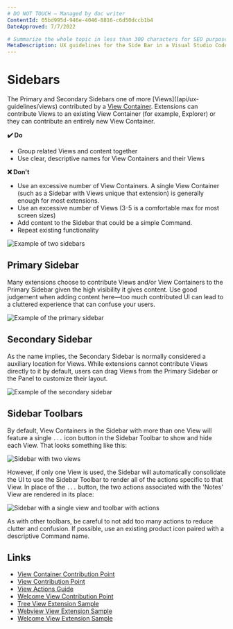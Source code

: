 ```yaml
---
# DO NOT TOUCH — Managed by doc writer
ContentId: 05bd995d-946e-4046-8816-c6d50dccb1b4
DateApproved: 7/7/2022

# Summarize the whole topic in less than 300 characters for SEO purpose
MetaDescription: UX guidelines for the Side Bar in a Visual Studio Code extension.
---
```


# Sidebars

The Primary and Secondary Sidebars one of more [Views]((api/ux-guidelines/views) contributed by a [View Container](api/ux-guidelines/views#view-containers). Extensions can contribute Views to an existing View Container (for example, Explorer) or they can contribute an entirely new View Container.

**✔️ Do**

- Group related Views and content together
- Use clear, descriptive names for View Containers and their Views

**❌ Don't**

- Use an excessive number of View Containers. A single View Container (such as a Sidebar with Views unique that extension) is generally enough for most extensions.
- Use an excessive number of Views (3-5 is a comfortable max for most screen sizes)
- Add content to the Sidebar that could be a simple Command.
- Repeat existing functionality

![Example of two sidebars](images/examples/sidebars.png)

## Primary Sidebar

Many extensions choose to contribute Views and/or View Containers to the Primary Sidebar given the high visibility it gives content. Use good judgement when adding content here—too much contributed UI can lead to a cluttered experience that can confuse your users.

![Example of the primary sidebar](images/examples/primary-sidebar.png)

## Secondary Sidebar

As the name implies, the Secondary Sidebar is normally considered a auxiliary location for Views. While extensions cannot contribute Views directly to it by default, users can drag Views from the Primary Sidebar or the Panel to customize their layout.

![Example of the secondary sidebar](images/examples/secondary-sidebar.png)

## Sidebar Toolbars

By default, View Containers in the Sidebar with more than one View will feature a single `...` icon button in the Sidebar Toolbar to show and hide each View. That looks something like this:

![Sidebar with two views](images/examples/sidebar-toolbar-default.png)

However, if only one View is used, the Sidebar will automatically consolidate the UI to use the Sidebar Toolbar to render all of the actions specific to that View. In place of the `...` button, the two actions associated with the 'Notes' View are rendered in its place:

![Sidebar with a single view and toolbar with actions](images/examples/sidebar-toolbar-actions.png)

As with other toolbars, be careful to not add too many actions to reduce clutter and confusion. If possible, use an existing product icon paired with a descriptive Command name.

## Links

- [View Container Contribution Point](/api/references/contribution-points#contributes.viewsContainers)
- [View Contribution Point](/api/references/contribution-points#contributes.views)
- [View Actions Guide](/api/extension-guides/tree-view#view-actions)
- [Welcome View Contribution Point](/api/references/contribution-points#contributes.viewsWelcome)
- [Tree View Extension Sample](https://github.com/microsoft/vscode-extension-samples/tree/main/tree-view-sample)
- [Webview View Extension Sample](https://github.com/microsoft/vscode-extension-samples/tree/main/webview-view-sample)
- [Welcome View Extension Sample](https://github.com/microsoft/vscode-extension-samples/tree/main/welcome-view-content-sample)
